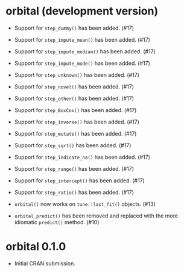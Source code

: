 # orbital (development version)

* Support for `step_dummy()` has been added. (#17)

* Support for `step_impute_mean()` has been added. (#17)

* Support for `step_impute_median()` has been added. (#17)

* Support for `step_impute_mode()` has been added. (#17)

* Support for `step_unknown()` has been added. (#17)

* Support for `step_novel()` has been added. (#17)

* Support for `step_other()` has been added. (#17)

* Support for `step_BoxCox()` has been added. (#17)

* Support for `step_inverse()` has been added. (#17)

* Support for `step_mutate()` has been added. (#17)

* Support for `step_sqrt()` has been added. (#17)

* Support for `step_indicate_na()` has been added. (#17)

* Support for `step_range()` has been added. (#17)

* Support for `step_intercept()` has been added. (#17)

* Support for `step_ratio()` has been added. (#17)

* `orbital()` now works on `tune::last_fit()` objects. (#13)

* `orbital_predict()` has been removed and replaced with the more idiomatic `predict()` method. (#10)

# orbital 0.1.0

* Initial CRAN submission.
